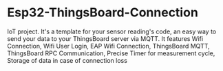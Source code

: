 # Esp32-ThingsBoard-Connection
IoT project. It's a template for your sensor reading's code, an easy way to send your data to your ThingsBoard server via MQTT. It features Wifi Connection, Wifi User Login, EAP Wifi Connection, ThingsBoard MQTT, ThingsBoard RPC Communication, Precise Timer for measurement cycle, Storage of data in case of connection loss
